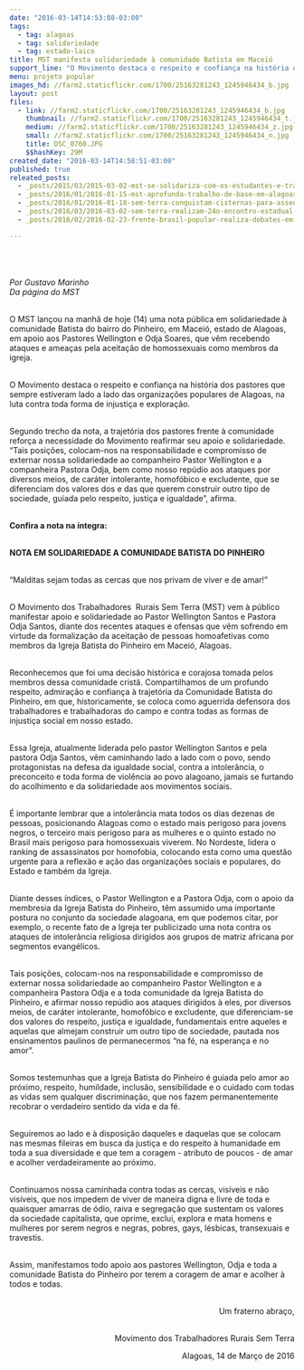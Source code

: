 ```yaml
---
date: "2016-03-14T14:53:08-03:00"
tags:
  - tag: alagoas
  - tag: solidariedade
  - tag: estado-laico
title: MST manifesta solidariedade à comunidade Batista em Maceió
support_line: "O Movimento destaca o respeito e confiança na história dos pastores que sempre estiveram lado a lado das organizações populares de Alagoas, na luta contra toda forma de injustiça e exploração."
menu: projeto popular
images_hd: //farm2.staticflickr.com/1700/25163281243_1245946434_b.jpg
layout: post
files:
  - link: //farm2.staticflickr.com/1700/25163281243_1245946434_b.jpg
    thumbnail: //farm2.staticflickr.com/1700/25163281243_1245946434_t.jpg
    medium: //farm2.staticflickr.com/1700/25163281243_1245946434_z.jpg
    small: //farm2.staticflickr.com/1700/25163281243_1245946434_n.jpg
    title: DSC_0760.JPG
    $$hashKey: 29M
created_date: "2016-03-14T14:58:51-03:00"
published: true
releated_posts:
  - _posts/2015/03/2015-03-02-mst-se-solidariza-com-os-estudantes-e-trabalhadores-em-luta-de-alagoas.md
  - _posts/2016/01/2016-01-15-mst-aprofunda-trabalho-de-base-em-alagoas.md
  - _posts/2016/01/2016-01-18-sem-terra-conquistam-cisternas-para-assentamento-e-cobram-desenvolvimento-do-campo-alagoano.md
  - _posts/2016/03/2016-03-02-sem-terra-realizam-24o-encontro-estadual-em-alagoas.md
  - _posts/2016/02/2016-02-23-frente-brasil-popular-realiza-debates-em-alagoas.md

---
```

<p><br />
<br />
<br />
<em>Por Gustavo Marinho<br />
Da p&aacute;gina do MST</em></p>

<p><br />
O MST lan&ccedil;ou na manh&atilde; de hoje (14) uma nota p&uacute;blica em solidariedade &agrave; comunidade Batista do bairro do Pinheiro, em Macei&oacute;, estado de Alagoas, em apoio aos Pastores Wellington e Odja Soares, que v&ecirc;m recebendo ataques e amea&ccedil;as pela aceita&ccedil;&atilde;o de homossexuais como membros da igreja.</p>

<p><br />
O Movimento destaca o respeito e confian&ccedil;a na hist&oacute;ria dos pastores que sempre estiveram lado a lado das organiza&ccedil;&otilde;es populares de Alagoas, na luta contra toda forma de injusti&ccedil;a e explora&ccedil;&atilde;o.</p>

<p><br />
Segundo trecho da nota, a trajet&oacute;ria dos pastores frente &agrave; comunidade refor&ccedil;a a necessidade do Movimento reafirmar seu apoio e solidariedade. &ldquo;Tais posi&ccedil;&otilde;es, colocam-nos na responsabilidade e compromisso de externar nossa solidariedade ao companheiro Pastor Wellington e a companheira Pastora Odja, bem como nosso rep&uacute;dio aos ataques por diversos meios, de car&aacute;ter intolerante, homof&oacute;bico e excludente, que se diferenciam dos valores dos e das que querem construir outro tipo de sociedade, guiada pelo respeito, justi&ccedil;a e igualdade&rdquo;, afirma.</p>

<p><br />
<strong>Confira a nota na &iacute;ntegra:</strong></p>

<p><br />
<strong>NOTA EM SOLIDARIEDADE A COMUNIDADE BATISTA DO PINHEIRO</strong></p>

<p><br />
&ldquo;Malditas sejam todas as cercas que nos privam de viver e de amar!&rdquo;</p>

<p><br />
O Movimento dos Trabalhadores&nbsp; Rurais Sem Terra (MST) vem &agrave; p&uacute;blico manifestar apoio e solidariedade ao Pastor Wellington Santos e Pastora Odja Santos, diante dos recentes ataques e ofensas que v&ecirc;m sofrendo em virtude da formaliza&ccedil;&atilde;o da aceita&ccedil;&atilde;o de pessoas homoafetivas como membros da Igreja Batista do Pinheiro em Macei&oacute;, Alagoas.</p>

<p><br />
Reconhecemos que foi uma decis&atilde;o hist&oacute;rica e corajosa tomada pelos membros dessa comunidade crist&atilde;. Compartilhamos de um profundo respeito, admira&ccedil;&atilde;o e confian&ccedil;a &agrave; trajet&oacute;ria da Comunidade Batista do Pinheiro, em que, historicamente, se coloca como aguerrida defensora dos trabalhadores e trabalhadoras do campo e contra todas as formas de injusti&ccedil;a social em nosso estado.</p>

<p><br />
Essa Igreja, atualmente liderada pelo pastor Wellington Santos e pela pastora Odja Santos, v&ecirc;m caminhando lado a lado com o povo, sendo protagonistas na defesa da igualdade social, contra a intoler&acirc;ncia, o preconceito e toda forma de viol&ecirc;ncia ao povo alagoano, jamais se furtando do acolhimento e da solidariedade aos movimentos sociais.</p>

<p><br />
&Eacute; importante lembrar que a intoler&acirc;ncia mata todos os dias dezenas de pessoas, posicionando Alagoas como o estado mais perigoso para jovens negros, o terceiro mais perigoso para as mulheres e o quinto estado no Brasil mais perigoso para homossexuais viverem. No Nordeste, lidera o ranking de assassinatos por homofobia, colocando esta como uma quest&atilde;o urgente para a reflex&atilde;o e a&ccedil;&atilde;o das organiza&ccedil;&otilde;es sociais e populares, do Estado e tamb&eacute;m da Igreja.</p>

<p><br />
Diante desses &iacute;ndices, o Pastor Wellington e a Pastora Odja, com o apoio da membresia da Igreja Batista do Pinheiro, t&ecirc;m assumido uma importante postura no conjunto da sociedade alagoana, em que podemos citar, por exemplo, o recente fato de a Igreja ter publicizado uma nota contra os ataques de intoler&acirc;ncia religiosa dirigidos aos grupos de matriz africana por segmentos evang&eacute;licos.</p>

<p><br />
Tais posi&ccedil;&otilde;es, colocam-nos na responsabilidade e compromisso de externar nossa solidariedade ao companheiro Pastor Wellington e a companheira Pastora Odja e a toda comunidade da Igreja Batista do Pinheiro, e afirmar nosso rep&uacute;dio aos ataques dirigidos &agrave; eles, por diversos meios, de car&aacute;ter intolerante, homof&oacute;bico e excludente, que diferenciam-se dos valores do respeito, justi&ccedil;a e igualdade, fundamentais entre aqueles e aquelas que almejam construir um outro tipo de sociedade, pautada nos ensinamentos paulinos de permanecermos &ldquo;na f&eacute;, na esperan&ccedil;a e no amor&rdquo;.</p>

<p><br />
Somos testemunhas que a Igreja Batista do Pinheiro &eacute; guiada pelo amor ao pr&oacute;ximo, respeito, humildade, inclus&atilde;o, sensibilidade e o cuidado com todas as vidas sem qualquer discrimina&ccedil;&atilde;o, que nos fazem permanentemente recobrar o verdadeiro sentido da vida e da f&eacute;.</p>

<p><br />
Seguiremos ao lado e &agrave; disposi&ccedil;&atilde;o daqueles e daquelas que se colocam nas mesmas fileiras em busca da justi&ccedil;a e do respeito &agrave; humanidade em toda a sua diversidade e que tem a coragem - atributo de poucos - de amar e acolher verdadeiramente ao pr&oacute;ximo.</p>

<p><br />
Continuamos nossa caminhada contra todas as cercas, vis&iacute;veis e n&atilde;o vis&iacute;veis, que nos impedem de viver de maneira digna e livre de toda e quaisquer amarras de &oacute;dio, raiva e segrega&ccedil;&atilde;o que sustentam os valores da sociedade capitalista, que oprime, exclui, explora e mata homens e mulheres por serem negros e negras, pobres, gays, l&eacute;sbicas, transexuais e travestis.</p>

<p><br />
Assim, manifestamos todo apoio aos pastores Wellington, Odja e toda a comunidade Batista do Pinheiro por terem a coragem de amar e acolher &agrave; todos e todas.</p>

<p style="text-align: right;"><br />
Um fraterno abra&ccedil;o,</p>

<p style="text-align: right;"><br />
Movimento dos Trabalhadores Rurais Sem Terra</p>

<p style="text-align: right;">Alagoas, 14 de Mar&ccedil;o de 2016</p>
